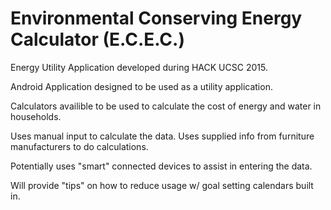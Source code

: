 # Environmental Conserving Energy Calculator (E.C.E.C.)

Energy Utility Application developed during HACK UCSC 2015.

Android Application designed to be used as a utility application.

Calculators availible to be used to calculate the cost of energy and water in households. 

Uses manual input to calculate the data. Uses supplied info from furniture manufacturers to do calculations.

Potentially uses "smart" connected devices to assist in entering the data.

Will provide "tips" on how to reduce usage w/ goal setting calendars built in.
